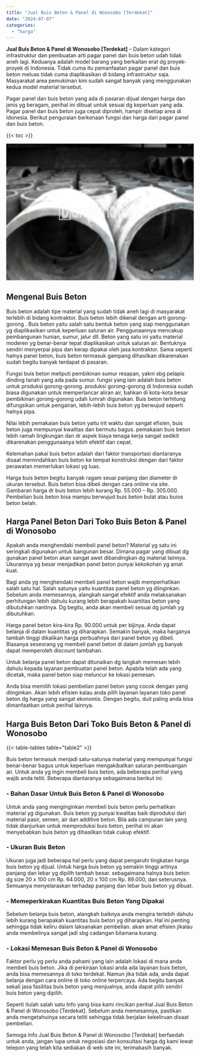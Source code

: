 ```yaml
---
title: "Jual Buis Beton & Panel di Wonosobo [Terdekat]"
date: "2024-07-07"
categories: 
  - "harga"
---
```


**Jual Buis Beton & Panel di Wonosobo \[Terdekat\]** – Dalam kategori infrastruktur dan pembuatan arti pagar panel dan buis beton udah tidak aneh lagi. Keduanya adalah model barang yang berkaitan erat dg proyek-proyek di Indonesia. Tidak cuma itu pemanfaatan pagar panel dan buis beton meluas tidak cuma diaplikasikan di bidang infrastruktur saja. Masyarakat area pemukiman kini sudah sangat banyak yang menggunakan kedua model material tersebut.

Pagar panel dan buis beton yang ada di pasaran dijual dengan harga dan jenis yg beragam, perihal ini dibuat untuk sesuai dg keperluan yang ada. Pagar panel dan buis beton juga cepat diproleh, hampir disetiap area di Idonesia. Berikut penguraian berkenaan fungsi dan harga dari pagar panel dan buis beton.

{{< toc >}}

![Jual Buis Beton & Panel di Wonosobo [Terdekat]](/images/jual-panel-buis-beton-murah-45.png)

## Mengenal Buis Beton

Buis beton adalah tipe material yang sudah tidak aneh lagi di masyarakat terlebih di bidang kontraktor. Buis beton lebih dikenal dengan arti gorong-gorong . Buis beton yaitu salah satu bentuk beton yang siap menggunakan yg diaplikasikan untuk keperluan saluran air. Penggunaannya mencakup pembangunan hunian, sumur, jalur dll. Beton yang satu ini yaitu material moderen yg benar-benar tepat diaplikasikan untuk saluran air. Bentuknya sendiri menyerpai pipa dan kerap dipakai oleh jasa kontraktor. Sama seperti halnya panel beton, buis beton termasuk gampang dihasilkan dikarenakan sudah begitu banyak terdapat di pasaran.

Fungsi buis beton meliputi pembikinan sumur resapan, yakni sbg pelapis dinding tanah yang ada pada sumur. fungsi yang lain adalah buis beton untuk produksi gorong-gorong. produksi gorong-gorong di Indonesia sudah biasa digunakan untuk memperlancar aliran air, bahkan di kota-kota besar pembikinan gorong-gorong udah lumrah digunakan. Buis beton terhitung difungsikan untuk pengairan, lebih-lebih buis beton yg berwujud seperti halnya pipa.

Nilai lebih pemakaian buis beton yaitu irit waktu dan sangat efisien, buis beton juga mempunyai kwalitas dan bermutu bagus. pemakaian buis beton lebih ramah lingkungan dan dr aspek biaya tenaga kerja sangat sedikit dikarenakan penggunaanya lebih efektif dan cepat.

Kelemahan pakai buis beton adalah dari faktor transportasi diantaranya disaat memindahkan buis beton ke tempat konstruksi dengan dari faktor perawatan memerlukan lokasi yg luas.

Harga buis beton begitu banyak ragam seuai panjang dan diameter dr ukuran tersebut. Buis beton bisa dibeli dengan cara online via site. Gambaran harga dr buis beton lebih kurang Rp. 55.000 – Rp. 305.000. Pembelian buis beton bisa mampu berwujud buis beton bulat atau buios beton belah.

## Harga Panel Beton Dari Toko Buis Beton & Panel di Wonosobo

Apakah anda menghendaki membeli panel beton? Material yg satu ini seringkali digunakan untuk bangunan besar. Dimana pagar yang dibuat dg gunakan panel beton akan sangat awet dibandingkan dg material lainnya. Ukurannya yg besar menjadikan panel beton punyai kekokohan yg amat kuat.

Bagi anda yg menghendaki membeli panel beton wajib memperhatikan salah satu hal. Salah satunya yaitu kuantitas panel beton yg diinginkan. Sebelum anda memesannya, alangkah sangat efektif anda melaksanakan perhitungan lebih dahulu kurang lebih berapakah kuantitas beton yang dibutuhkan nantinya. Dg begitu, anda akan membeli sesuai dg jumlah yg dibutuhkan.

Harga panel beton kira-kira Rp. 90.000 untuk per bijinya. Anda dapat belanja di dalam kuantitas yg diharapkan. Semakin banyak, maka harganya tambah tinggi dikalikan harga perbuahnya dari panel beton yg dibeli. Biasanya seseorang yg membeli panel beton di dalam jumlah yg banyak dapat memperoleh discount tambahan.

Untuk belanja panel beton dapat ditunaikan dg langkah memesan lebih dahulu kepada layanan pembuatan panel beton. Apabila telah ada yang dicetak, maka panel beton siap meluncur ke lokasi pemesan.

Anda bisa memilih lokasi pembelian panel beton yang cocok dengan yang diinginkan. Akan lebih efisien kalau anda pilih layanan layanan toko panel beton dg harga yang sangat ekonomis. Dengan begitu, duit paling anda bisa dimanfaatkan untuk perihal lainnya.

## Harga Buis Beton Dari Toko Buis Beton & Panel di Wonosobo

{{< table-tables table="table2" >}}

Buis beton termasuk menjadi satu-satunya material yang mempunyai fungsi benar-benar bagus untuk keperluan mengakibatkan saluran pembuangan air. Untuk anda yg ingin membeli buis beton, ada beberapa perihal yang wajib anda teliti. Beberapa diantaranya sebagaimana berikut ini:

### \- Bahan Dasar Untuk Buis Beton & Panel di Wonosobo

Untuk anda yang menginginkan membeli buis beton perlu perhatikan material yg digunakan. Buis beton yg punyai kwalitas baik diproduksi dari material pasir, semen, air dan additive beton. Bila ada campuran lain yang tidak dianjurkan untuk memproduksi buis beton, perihal ini akan menyebabkan buis beton yg dihasilkan tidak cukup efektif.

### \- Ukuran Buis Beton

Ukuran juga jadi beberapa hal perlu yang dapat pengaruhi tingkatan harga buis beton yg dijual. Untuk harga buis beton yg semakin tinggi artinya panjang dan lebar yg dipilih tambah besar. sebagaimana halnya buis beton dg size 20 x 100 cm Rp. 64.000, 20 x 100 cm Rp. 89.000, dan seterusnya. Semuanya menyelaraskan terhadap panjang dan lebar buis beton yg dibuat.

### \- Memeperkirakan Kuantitas Buis Beton Yang Dipakai

Sebelum belanja buis beton, alangkah baiknya anda mengira terlebih dahulu lebih kurang berapakah kuantitas buis beton yg diharapkan. Hal ini penting sehingga tidak keliru dalam laksanakan pembelian. akan amat efisien jikalau anda membelinya sangat jadi sbg cadangan bilamana kurang.

### \- Lokasi Memesan Buis Beton & Panel di Wonosobo

Faktor perlu yg perlu anda pahami yang lain adalah lokasi di mana anda membeli buis beton. Jika di perkiraan lokasi anda ada layanan buis beton, anda bisa memesannya di toko terdekat. Namun jika tidak ada, anda dapat belanja dengan cara online di toko online terpercaya. Ada begitu banyak sekali jasa fasilitas buis beton yang menjualnya, anda dapat pilih sendiri buis beton yang dipilih.

Seperti itulah salah satu Info yang bisa kami rincikan perihal Jual Buis Beton & Panel di Wonosobo \[Terdekat\]. Sebelum anda memesannya, pastikan anda mengetahuinya secara teliti sehingga tidak berjalan kekeliruan disaat pembelian.

Semoga Info Jual Buis Beton & Panel di Wonosobo \[Terdekat\] berfaedah untuk anda, jangan lupa untuk negosiasi dan konsultasi harga dg kami lewat telepon yang telah kita sediakan di web site ini, terimakasih banyak.
